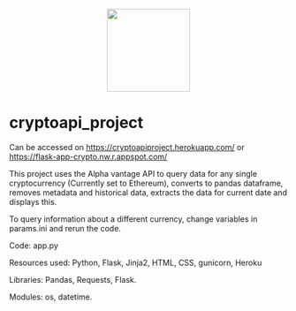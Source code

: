 <p align="center">
  <img width="150" src="https://user-images.githubusercontent.com/23463810/115998709-76d72280-a5e0-11eb-9759-9b352298c1e3.png">
</p>

# cryptoapi_project

Can be accessed on https://cryptoapiproject.herokuapp.com/ or https://flask-app-crypto.nw.r.appspot.com/

This project uses the Alpha vantage API to query data for any single cryptocurrency (Currently set to Ethereum), converts to pandas dataframe, removes metadata and historical data, extracts the data for current date and displays this.

To query information about a different currency, change variables in params.ini and rerun the code.

Code: app.py

Resources used: Python, Flask, Jinja2, HTML, CSS, gunicorn, Heroku

Libraries: Pandas, Requests, Flask.

Modules: os, datetime.

